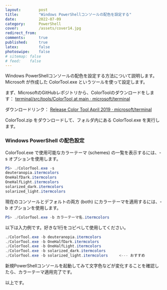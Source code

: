 ```yaml
---
layout:        post
title:         "Windows PowerShellコンソールの配色を設定する"
date:          2022-07-09
category:      PowerShell
cover:         /assets/cover14.jpg
redirect_from:
comments:      true
published:     true
latex:         false
photoswipe:    false
# sitemap: false
# feed:    false
---
```


Windows PowerShellコンソールの配色を設定する方法について説明します。
Microsoft が作成した ColorTool.exe というツールを使って設定します。

まず、MicrosoftのGitHubレポジトリから、ColorToolのダウンロードをします：
[terminal/src/tools/ColorTool at main · microsoft/terminal](https://github.com/microsoft/terminal/tree/main/src/tools/ColorTool)

ダウンロードリンク：
[Release Color Tool April 2019 · microsoft/terminal](https://github.com/microsoft/terminal/releases/tag/1904.29002)

ColorTool.zip をダウンロードして、フォルダ内にある ColorTool.exe を実行します。


### Windows PowerShell の配色設定

ColorTool.exe で使用可能なカラーテーマ (schemes) の一覧を表示するには、-s オプションを使用します。
```ps1
PS> ./ColorTool.exe -s
deuteranopia.itermcolors
OneHalfDark.itermcolors
OneHalfLight.itermcolors
solarized_dark.itermcolors
solarized_light.itermcolors
```

現在のコンソールとデフォルトの両方 (both) にカラーテーマを適用するには、-b オプションを使用します。
```ps1
PS> ./ColorTool.exe -b カラーテーマ名.itermcolors
```

以下は入力例です。好きな1行をコピペして使用してください。
```ps1
./ColorTool.exe -b deuteranopia.itermcolors
./ColorTool.exe -b OneHalfDark.itermcolors
./ColorTool.exe -b OneHalfLight.itermcolors
./ColorTool.exe -b solarized_dark.itermcolors
./ColorTool.exe -b solarized_light.itermcolors     <--- おすすめ
```

新規PowerShellコンソールを起動してみて文字色などが変化することを確認したら、カラーテーマ適用完了です。

以上です。
